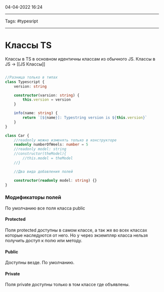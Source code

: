 04-04-2022
16:24
***
Tags: #typesript 
***
# Классы TS
Классы в TS в основном идентичны классам из обычного JS.
Классы в JS -> [[JS Классы]]

```typescript

//Разница только в типах
class Typescript {
	version: string

	constructor(varsion: string) {
		this.version = version
	}

	info(name: string) {
		return `[${name}]: Typestring version is ${this.version}`
	}
}

class Car {
	//readonly можно изменять только в конструкторе
	readonly numberOfWeels: number = 5
	//readonly model: string
	//constructor(theModel){
		//this.model = theModel
	//}

	//Два вида добавления полей

	constructor(readonly model: string) {}
}
```

### Модификаторы полей
По умолчанию все поля класса public

#### Protected
Поля protected доступны в самом классе, а так же во всех классах которые наследуются от него. Но у через экземпляр класса нельзя получить доступ к полю или методу. 

#### Public
Доступны везде. По умолчанию. 

#### Private
Поля private доступны только в том классе где объявлены. 